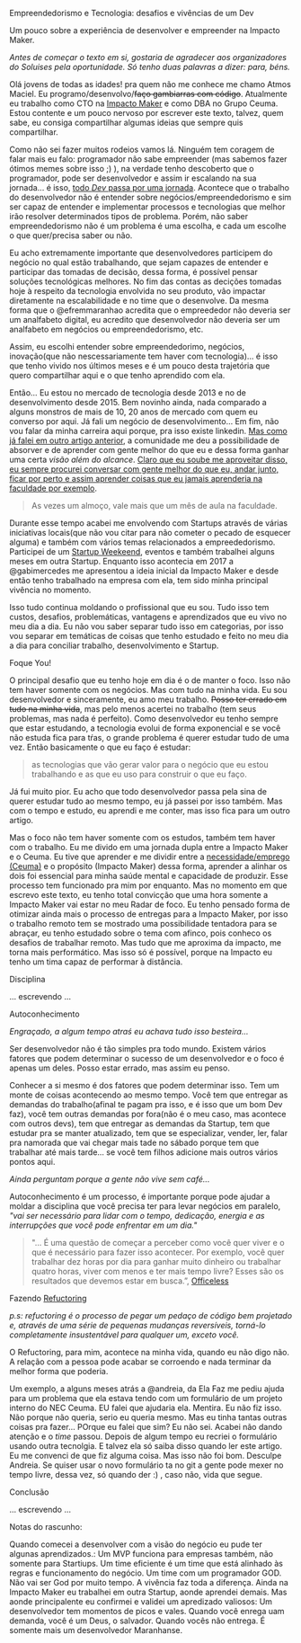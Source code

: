 Empreendedorismo e Tecnologia: desafios e vivências de um Dev

Um pouco sobre a experiência de desenvolver e empreender na Impacto Maker.

*Antes de começar o texto em si, gostaria de agradecer aos organizadores do Soluises pela oportunidade. Só tenho duas palavras a dizer: para, béns.*

Olá jovens de todas as idades! pra quem não me conhece me chamo Atmos Maciel. Eu programo/desenvolvo/~~faço gambiarras com código~~. Atualmente eu trabalho como CTO na [Impacto Maker](https://impactomaker.com/) e como DBA no Grupo Ceuma. Estou contente e um pouco nervoso por escrever este texto, talvez, quem sabe, eu consiga compartilhar algumas ideias que sempre quis compartilhar.

Como não sei fazer muitos rodeios vamos lá. Ninguém tem coragem de falar mais eu falo: programador não sabe empreender (mas sabemos fazer ótimos memes sobre isso ;) ), na verdade tenho descoberto que o programador, pode ser desenvolvedor e assim ir escalando na sua jornada... é isso, [todo *Dev* passa por uma jornada](https://www.codenation.com.br/about-us.html). Acontece que o trabalho do desenvolvedor não é entender sobre negócios/empreendedorismo e sim ser capaz de entender e implementar processos e tecnologias que melhor irão resolver determinados tipos de problema. Porém, não saber empreendedorismo não é um problema é uma escolha, e cada um escolhe o que quer/precisa saber ou não.

Eu acho extremamente importante que desenvolvedores participem do negócio no qual estão trabalhando, que sejam capazes de entender e participar das tomadas de decisão, dessa forma, é possível pensar soluções tecnológicas melhores. No fim das contas as decições tomadas hoje à respeito da tecnologia envolvida no seu produto, vão impactar diretamente na escalabilidade e no time que o desenvolve. Da mesma forma que o @efremmaranhao acredita que o empreededor não deveria ser um analfabeto digital, eu acredito que desenvolvedor não deveria ser um analfabeto em negócios ou empreendedorismo, etc.

Assim, eu escolhi entender sobre empreendedorimo, negócios, inovação(que não nescessariamente tem haver com tecnologia)... é isso que tenho vivido nos últimos meses e é um pouco desta trajetória que quero compartilhar aqui e o que tenho aprendido com ela.

Então… Eu estou no mercado de tecnologia desde 2013 e no de desenvolvimento desde 2015. Bem novinho ainda, nada comparado a alguns monstros de mais de 10, 20 anos de mercado com quem eu converso por aqui. Já fali um negócio de desenvolvimento... Em fim, não vou falar da minha carreira aqui porque, pra isso existe linkedin. [Mas como já falei em outro artigo anterior](https://medium.com/phpmaranhao/php-maranh%C3%A3o-sob-nova-dire%C3%A7%C3%A3o-6802504d49ad), a comunidade me deu a possibilidade de absorver e de aprender com gente melhor do que eu e dessa forma ganhar uma certa *visão além do alcance*. [Claro que eu soube me aproveitar disso, eu sempre procurei conversar com gente melhor do que eu, andar junto, ficar por perto e assim aprender coisas que eu jamais aprenderia na faculdade por exemplo](https://medium.com/@evaldobarbosa/ensinar-por-exemplo-aprender-por-imita%C3%A7%C3%A3o-ff092632ab5e).

> As vezes um almoço, vale mais que um mês de aula na faculdade.

Durante esse tempo acabei me envolvendo com Startups através de várias iniciativas locais(que não vou citar para não cometer o pecado de esquecer alguma) e também com vários temas relacionados a empreededorismo. Participei de um [Startup Weekeend](https://medium.com/@atmosmps/startup-weekend-parte-1-o-dia-em-que-eu-fui-destru%C3%ADdo-3c43bb3f29d2), eventos e também trabalhei alguns meses em outra Startup. Enquanto isso acontecia em 2017 a @gabimercedes me apresentou a ideia inicial da Impacto Maker e desde então tenho trabalhado na empresa com ela, tem sido minha principal vivência no momento.

Isso tudo continua moldando o profissional que eu sou. Tudo isso tem custos, desafios, problemáticas, vantagens e aprendizados que eu vivo no meu dia a dia. Eu não vou saber separar tudo isso em categorias, por isso vou separar em temáticas de coisas que tenho estudado e feito no meu dia a dia para conciliar trabalho, desenvolvimento e Startup.

Foque You!

O principal desafio que eu tenho hoje em dia é o de manter o foco. Isso não tem haver somente com os negócios. Mas com tudo na minha vida. Eu sou desenvolvedor e sinceramente, eu amo meu trabalho. ~~Posso ter errado em tudo na minha vida~~, mas pelo menos acertei no trabalho (tem seus problemas, mas nada é perfeito). Como desenvolvedor eu tenho sempre que estar estudando, a tecnologia evolui de forma exponencial e se você não estuda fica para tŕas, o grande problema é querer estudar tudo de uma vez. Então basicamente o que eu faço é estudar:

>  as tecnologias que vão gerar valor para o negócio que eu estou trabalhando e as que eu uso para construir o que eu faço.

Já fui muito pior. Eu acho que todo desenvolvedor passa pela sina de querer estudar tudo ao mesmo tempo, eu já passei por isso também. Mas com o tempo e estudo, eu aprendi e me conter, mas isso fica para um outro artigo.

Mas o foco não tem haver somente com os estudos, também tem haver com o trabalho. Eu me divido em uma jornada dupla entre a Impacto Maker e o Ceuma. Eu tive que aprender e me dividir entre a [necessidade/emprego (Ceuma)](https://medium.com/@evaldobarbosa/o-programador-e-o-emprego-c4fc4c71fa41) e o propósito (Impacto Maker) dessa forma, aprender a alinhar os dois foi essencial para minha saúde mental e capacidade de produzir. Esse processo tem funcionado pra mim por enquanto. Mas no momento em que escrevo este texto, eu tenho total convicção que uma hora somente a Impacto Maker vai estar no meu Radar de foco. Eu tenho pensado forma de otimizar ainda mais o processo de entregas para a Impacto Maker, por isso o trabalho remoto tem se mostrado uma possibilidade tentadora para se abraçar, eu tenho estudado sobre o tema com afinco, pois conheco os desafios de trabalhar remoto. Mas tudo que me aproxima da impacto, me torna mais performático. Mas isso só é possível, porque na Impacto eu tenho um tima capaz de performar à distância.

Disciplina

... escrevendo ...

Autoconhecimento

*Engraçado, a algum tempo atraś eu achava tudo isso besteira...*

Ser desenvolvedor não é tão simples pra todo mundo. Existem vários fatores que podem determinar o sucesso de um desenvolvedor e o foco é apenas um deles. Posso estar errado, mas assim eu penso.

Conhecer a si mesmo é dos fatores que podem determinar isso. Tem um monte de coisas acontecendo ao mesmo tempo. Você tem que entregar as demandas do trabalho(afinal te pagam pra isso, e é isso que um bom Dev faz), você tem outras demandas por fora(não é o meu caso, mas acontece com outros devs), tem que entregar as demandas da Startup, tem que estudar pra se manter atualizado, tem que se especializar, vender, ler, falar pra namorada que vai chegar mais tade no sábado porque tem que trabalhar até mais tarde... se você tem filhos adicione mais outros vários pontos aqui.

*Ainda perguntam porque a gente não vive sem café...*

Autoconhecimento é um processo, é importante porque pode ajudar a moldar a disciplina que você precisa ter para levar negócios em paralelo, *"vai ser necessário para lidar com o tempo, dedicação, energia e as interrupções que você pode enfrentar em um dia."*

> "... É uma questão de começar a perceber como você quer viver e o que é necessário para fazer isso acontecer. Por exemplo, você quer trabalhar dez horas por dia para ganhar muito dinheiro ou trabalhar quatro horas, viver com menos e ter mais tempo livre? Esses são os resultados que devemos estar em busca.”, [Officeless](https://www.officeless.cc/blog/por-que-o-autoconhecimento-e-importante-para-ter-mais-autonomia-trabalhando-remotamente/)

Fazendo [Refuctoring](https://blog.codinghorror.com/new-programming-jargon/)

*p.s: refuctoring é o processo de pegar um pedaço de código bem projetado e, através de uma série de pequenas mudanças reversíveis, torná-lo completamente insustentável para qualquer um, exceto você.*

O Refuctoring, para mim, acontece na minha vida, quando eu não digo não. A relação com a pessoa pode acabar se corroendo e nada terminar da melhor forma que poderia.

Um exemplo, a alguns meses atrás a @andreia, da Ela Faz me pediu ajuda para um problema que ela estava tendo com um formulário de um projeto interno do NEC Ceuma. EU falei que ajudaria ela. Mentira. Eu não fiz isso. Não porque não queria, serio eu queria mesmo. Mas eu tinha tantas outras coisas pra fazer... POrque eu falei que sim? Eu não sei. Acabei não dando atenção e o *time* passou. Depois  de algum tempo eu recriei o formulário usando outra tecnolgia. E talvez ela só saiba disso quando ler este artigo. Eu me convenci de que fiz alguma coisa. Mas isso não foi bom. Desculpe Andreia. Se quiser usar o novo formulário ta no git a gente pode mexer no tempo livre, dessa vez, só quando der :) , caso não, vida que segue.

Conclusão

... escrevendo ...

Notas do rascunho:

Quando comecei a desenvolver com a visão do negócio eu pude ter algunas aprendizados.:
Um MVP funciona para empresas também, não somente para Startiups.
Um time eficiente é um time que está alinhado às regras e funcionamento do negócio.
Um time com um programador GOD. Não vai ser God por muito tempo.
A vivência faz toda a diferença.
Ainda na Impacto Maker eu trabalhei em outra Startup, aonde aprendei demais. Mas aonde principalente eu confirmei e validei um apredizado valiosos: Um desenvolvedor tem momentos de picos e vales. Quando você enrega uam demanda, você é um Deus, o salvador. Quando vocês não entrega. É somente mais um desenvolvedor Maranhanse.
